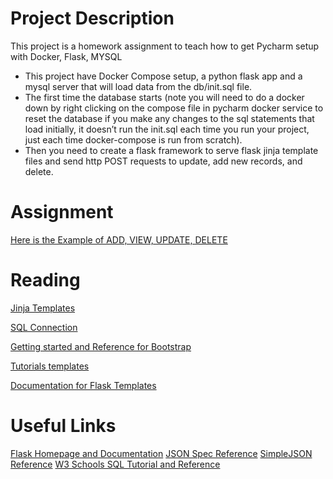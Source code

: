 # Project Description
This project is a homework assignment to teach how to get Pycharm setup with Docker, Flask, MYSQL

* This project have Docker Compose setup, a python flask app and a mysql server that will load data from the db/init.sql file.
* The first time the database starts (note you will need to do a docker down by right clicking on the compose file in pycharm docker service to reset the database if you make any   changes to the sql statements that load initially, it doesn’t run the init.sql each time you run your project, just each time docker-compose is run from scratch). 
* Then you need to create a flask framework to serve flask jinja template files and send http POST requests to update, add new records, and delete.

# Assignment
[Here is the Example of ADD, VIEW, UPDATE, DELETE](https://github.com/Yash-2903/PythonFlaskWithMySQL/blob/FlaskWithMySQLAndTemplates/Homework%205.pdf)

# Reading

[Jinja Templates](https://realpython.com/primer-on-jinja-templating)

[SQL Connection](https://www.w3schools.com/python/python_mysql_getstarted.asp) 

[Getting started and Reference for Bootstrap](https://getbootstrap.com/docs/4.4/getting-started/introduction/)

[Tutorials templates](https://blog.miguelgrinberg.com/post/the-flask-mega-tutorial-part-ii-templates)

[Documentation for Flask Templates](https://flask.palletsprojects.com/en/1.1.x/tutorial/templates/)

# Useful Links

[Flask Homepage and Documentation](https://flask.palletsprojects.com/en/1.1.x/)
[JSON Spec Reference](https://www.json.org/json-en.html)
[SimpleJSON Reference](https://simplejson.readthedocs.io/en/latest/)
[W3 Schools SQL Tutorial and Reference](https://www.w3schools.com/sql/)
